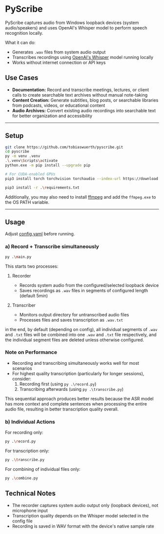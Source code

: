 # PyScribe

PyScribe captures audio from Windows loopback devices (system audio/speakers) and uses OpenAI's Whisper model to perform speech recognition locally.

What it can do:
- Generates `.wav` files from system audio output
- Transcribes recordings using [OpenAI's Whisper](https://github.com/openai/whisper) model running locally
- Works without internet connection or API keys

## Use Cases

- **Documentation:** Record and transcribe meetings, lectures, or client calls to create searchable text archives without manual note-taking
- **Content Creation:** Generate subtitles, blog posts, or searchable libraries from podcasts, videos, or educational content
- **Audio Archives:** Convert existing audio recordings into searchable text for better organization and accessibility

---

## Setup

```bash
git clone https://github.com/tobiaswuerth/pyscribe.git
cd pyscribe
py -m venv .venv
.\.venv\Scripts\activate
python.exe -m pip install --upgrade pip

# For CUDA-enabled GPUs
pip3 install torch torchvision torchaudio --index-url https://download.pytorch.org/whl/cu128 

pip3 install -r .\requirements.txt
```

Additionally, you may also need to install [ffmpeg](https://ffmpeg.org/download.html) and add the `ffmpeg.exe` to the OS PATH variable.

---

## Usage

Adjust [config.yaml](config.yaml) before running.

### a) Record + Transcribe simultaneously

```bash
py .\main.py
```

This starts two processes:
1. Recorder
   - Records system audio from the configured/selected loopback device
   - Saves recordings as `.wav` files in segments of configured length (default 5min)

2. Transcriber
   - Monitors output directory for untranscribed audio files
   - Processes files and saves transcription as `.wav.txt`

in the end, by default (depending on config), all individual segments of `.wav` and `.txt` files will be combined into one `.wav` and `.txt` file respectively, and the individual segment files are deleted unless otherwise configured.

### Note on Performance

- Recording and transcribing simultaneously works well for most scenarios
- For highest quality transcription (particularly for longer sessions), consider:
   1. Recording first (using `py .\record.py`)
   2. Transcribing afterwards (using `py .\transcribe.py`)

This sequential approach produces better results because the ASR model has more context and complete sentences when processing the entire audio file, resulting in better transcription quality overall.

### b) Individual Actions

For recording only:
```bash
py .\record.py
```

For transcription only:
```bash
py .\transcribe.py
```

For combining of individual files only:
```bash
py .\combine.py
```


## Technical Notes

- The recorder captures system audio output only (loopback devices), not microphone input
- Transcription quality depends on the Whisper model selected in the config file
- Recording is saved in WAV format with the device's native sample rate
